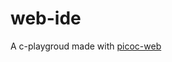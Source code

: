 # web-ide
A c-playgroud made with [picoc-web](https://github.com/MouhamedBourouba/picoc-web)

<!-- ## 1. Introduction -->
<!-- - **What is the purpose of this project?**   -->
<!-- self-hostable solution for educational institutions to manage software development practical work sessions by providing consistent, controlled, and pre-configured environments from any device. -->
<!---->
<!-- - **What problem does it solve?**   -->
<!--   - Infrastructure management (maintaining multiple physical computers). -->
<!--   - Environment inconsistency (“It works on my machine”). -->
<!-- --- -->
<!---->
<!-- ## 2. System Overview -->
<!-- - **key features**   -->
<!--   - Code Editing and excution: Run code in browser with lsp support ("Language Servers"). -->
<!--   - Terminal sessions: Access an interactive terminal connected to excution enviroment. -->
<!-- - **Main Components:** -->
<!--   - **Frontend (Web UI)**: Browser-based IDE built with React, Monaco Editor, and xterm.js.   -->
<!--   - **Backend API**: Go-based server for handling requests.   -->
<!--   - **Execution Service**: Docker-based sandbox for running user code securely.   -->
<!-- --- -->
<!---->
<!-- ## 3. Functional Requirements -->
<!-- - **FR1**: Create, open, edit, and save files directly in the browser.   -->
<!-- - **FR2**: Provide syntax highlighting, autocompletion, and other language features via **Language Server Protocol (LSP)**.   -->
<!-- - **FR3**: Execute code securely inside sandboxed env.   -->
<!-- - **FR4**: Allow administrators/instructors to preconfigure docker images with dependencies and tools.   -->
<!-- - **FR5**: Provide an interactive terminal connected to the execution environment.   -->
<!-- - **FR6**: Store user files and projects persistently. -->
<!-- - **FR7**: Display real-time output of code execution. -->
<!-- --- -->
